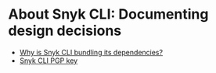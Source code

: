 # About Snyk CLI: Documenting design decisions

- [Why is Snyk CLI bundling its dependencies?](why-we-are-bundling-dependencies.md)
- [Snyk CLI PGP key](repotest-code-signing-public.pgp)
